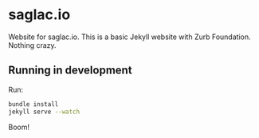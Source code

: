 # saglac.io

Website for saglac.io. This is a basic Jekyll website with Zurb Foundation. Nothing crazy.

## Running in development

Run:
```bash
bundle install
jekyll serve --watch
```

Boom!
